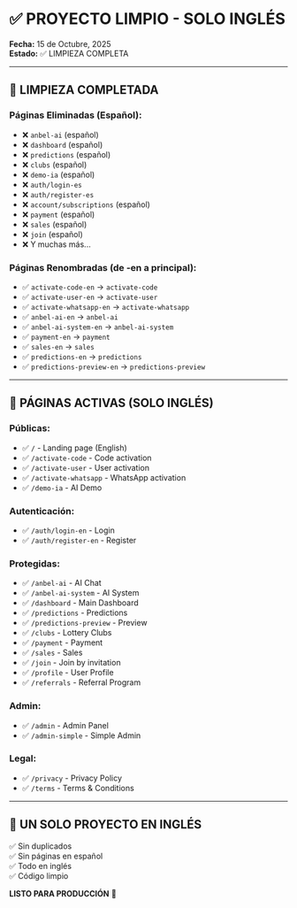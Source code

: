 # ✅ PROYECTO LIMPIO - SOLO INGLÉS

**Fecha:** 15 de Octubre, 2025  
**Estado:** ✅ LIMPIEZA COMPLETA

---

## 🎯 **LIMPIEZA COMPLETADA**

### **Páginas Eliminadas (Español):**
- ❌ `anbel-ai` (español)
- ❌ `dashboard` (español)
- ❌ `predictions` (español)
- ❌ `clubs` (español)
- ❌ `demo-ia` (español)
- ❌ `auth/login-es`
- ❌ `auth/register-es`
- ❌ `account/subscriptions` (español)
- ❌ `payment` (español)
- ❌ `sales` (español)
- ❌ `join` (español)
- ❌ Y muchas más...

### **Páginas Renombradas (de -en a principal):**
- ✅ `activate-code-en` → `activate-code`
- ✅ `activate-user-en` → `activate-user`
- ✅ `activate-whatsapp-en` → `activate-whatsapp`
- ✅ `anbel-ai-en` → `anbel-ai`
- ✅ `anbel-ai-system-en` → `anbel-ai-system`
- ✅ `payment-en` → `payment`
- ✅ `sales-en` → `sales`
- ✅ `predictions-en` → `predictions`
- ✅ `predictions-preview-en` → `predictions-preview`

---

## 📁 **PÁGINAS ACTIVAS (SOLO INGLÉS)**

### **Públicas:**
- ✅ `/` - Landing page (English)
- ✅ `/activate-code` - Code activation
- ✅ `/activate-user` - User activation
- ✅ `/activate-whatsapp` - WhatsApp activation
- ✅ `/demo-ia` - AI Demo

### **Autenticación:**
- ✅ `/auth/login-en` - Login
- ✅ `/auth/register-en` - Register

### **Protegidas:**
- ✅ `/anbel-ai` - AI Chat
- ✅ `/anbel-ai-system` - AI System
- ✅ `/dashboard` - Main Dashboard
- ✅ `/predictions` - Predictions
- ✅ `/predictions-preview` - Preview
- ✅ `/clubs` - Lottery Clubs
- ✅ `/payment` - Payment
- ✅ `/sales` - Sales
- ✅ `/join` - Join by invitation
- ✅ `/profile` - User Profile
- ✅ `/referrals` - Referral Program

### **Admin:**
- ✅ `/admin` - Admin Panel
- ✅ `/admin-simple` - Simple Admin

### **Legal:**
- ✅ `/privacy` - Privacy Policy
- ✅ `/terms` - Terms & Conditions

---

## 🎯 **UN SOLO PROYECTO EN INGLÉS**

✅ Sin duplicados  
✅ Sin páginas en español  
✅ Todo en inglés  
✅ Código limpio  

**LISTO PARA PRODUCCIÓN** 🚀




